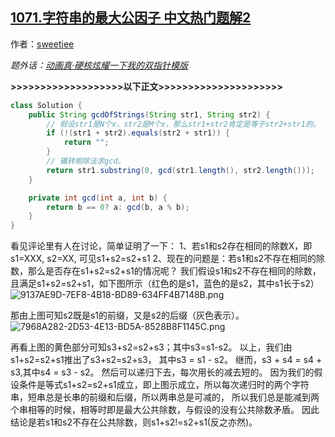 ## [1071.字符串的最大公因子 中文热门题解2](https://leetcode.cn/problems/greatest-common-divisor-of-strings/solutions/100000/java-hen-jian-ji-yi-yan-jiu-neng-kan-ming-bai-by-s)

作者：[sweetiee](https://leetcode.cn/u/sweetiee)

*题外话：[动画真·硬核炫耀一下我的双指针模版](https://leetcode-cn.com/circle/article/8z7Hq0/)*

**>>>>>>>>>>>>>>>>>>>以下正文>>>>>>>>>>>>>>>>>>>>>**



``` Java
class Solution {
    public String gcdOfStrings(String str1, String str2) {
        // 假设str1是N个x，str2是M个x，那么str1+str2肯定是等于str2+str1的。
        if (!(str1 + str2).equals(str2 + str1)) {
            return "";
        }
        // 辗转相除法求gcd。
        return str1.substring(0, gcd(str1.length(), str2.length()));
    }

    private int gcd(int a, int b) {
        return b == 0? a: gcd(b, a % b);
    }
}
```


看见评论里有人在讨论，简单证明了一下：
1、若s1和s2存在相同的除数X，即s1=XXX, s2=XX, 可见s1+s2=s2+s1
2、现在的问题是：若s1和s2不存在相同的除数，那么是否存在s1+s2=s2+s1的情况呢？
我们假设s1和s2不存在相同的除数，且满足s1+s2=s2+s1，如下图所示（红色的是s1，蓝色的是s2，其中s1长于s2）
![9137AE9D-7EF8-4B18-BD89-634FF4B7148B.png](https://pic.leetcode-cn.com/8c58fbfd90d648bfd13739b3dc081c2a10fca2eb63b1bfeee5e56dc31caeb799-9137AE9D-7EF8-4B18-BD89-634FF4B7148B.png)

那由上图可知s2既是s1的前缀，又是s2的后缀（灰色表示）。
![7968A282-2D53-4E13-BD5A-8528B8F1145C.png](https://pic.leetcode-cn.com/b6cf6f7c055a2bc43614262be84cd8f22fbd57cd720e3441fc24b56814d3f51a-7968A282-2D53-4E13-BD5A-8528B8F1145C.png)

再看上图的黄色部分可知s3+s2=s2+s3；其中s3=s1-s2。
以上，我们由s1+s2=s2+s1推出了s3+s2=s2+s3， 其中s3 = s1 - s2。
继而，s3 + s4 = s4 + s3,其中s4 = s3 - s2。
然后可以递归下去，每次用长的减去短的。
因为我们的假设条件是等式s1+s2=s2+s1成立，即上图示成立，所以每次递归时的两个字符串，短串总是长串的前缀和后缀，所以两串总是可减的，
所以我们总是能减到两个串相等的时候，相等时即是最大公共除数，与假设的没有公共除数矛盾。
因此结论是若s1和s2不存在公共除数，则s1+s2!=s2+s1(反之亦然)。
